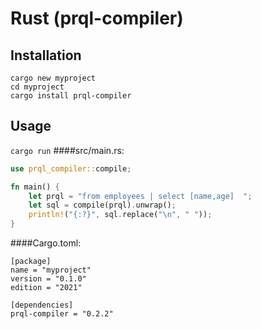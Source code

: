 # Rust (prql-compiler)

## Installation

```
cargo new myproject
cd myproject
cargo install prql-compiler
```

## Usage

`cargo run`
####src/main.rs:

```rust
use prql_compiler::compile;

fn main() {
    let prql = "from employees | select [name,age]  ";
    let sql = compile(prql).unwrap();
    println!("{:?}", sql.replace("\n", " "));
}

```

####Cargo.toml:

```
[package]
name = "myproject"
version = "0.1.0"
edition = "2021"

[dependencies]
prql-compiler = "0.2.2"
```
